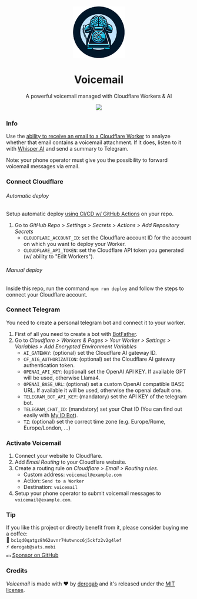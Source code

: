 <p align="center">
  <img src="./.github/assets/logo.png" width="140px">
</p>
<h1 align="center">Voicemail</h1>
<p align="center">A powerful voicemail managed with Cloudflare Workers & AI</p>
<p align="center">
  <a href="https://github.com/derogab/voicemail/actions/workflows/deploy.yml">
    <img src="https://github.com/derogab/voicemail/actions/workflows/deploy.yml/badge.svg">
  </a>
</p>

### Info
Use the [ability to receive an email to a Cloudflare Worker](https://developers.cloudflare.com/email-routing/email-workers/) to analyze whether that email contains a voicemail attachment.
If it does, listen to it with [Whisper AI](https://developers.cloudflare.com/workers-ai/models/whisper/) and send a summary to Telegram.

Note: your phone operator must give you the possibility to forward voicemail messages via email.

### Connect Cloudflare
###### Automatic deploy
Setup automatic deploy [using CI/CD w/ GitHub Actions](https://developers.cloudflare.com/workers/wrangler/ci-cd/#2-set-up-ci) on your repo.

1. Go to _GitHub Repo > Settings > Secrets > Actions > Add Repository Secrets_  
    - `CLOUDFLARE_ACCOUNT_ID`: set the Cloudflare account ID for the account on which you want to deploy your Worker.
    - `CLOUDFLARE_API_TOKEN`: set the Cloudflare API token you generated (w/ ability to "Edit Workers").

###### Manual deploy
Inside this repo, run the command `npm run deploy` and follow the steps to connect your Cloudflare account.

### Connect Telegram
You need to create a personal telegram bot and connect it to your worker.
1. First of all you need to create a bot with [BotFather](https://t.me/BotFather).
2. Go to _Cloudflare > Workers & Pages > Your Worker > Settings > Variables > Add Encrypted Environment Variables_
   - `AI_GATEWAY`: (optional) set the Cloudflare AI gateway ID.
   - `CF_AIG_AUTHORIZATION`: (optional) set the Cloudflare AI gateway authentication token.
   - `OPENAI_API_KEY`: (optional) set the OpenAI API KEY. If available GPT will be used, otherwise Llama4.
   - `OPENAI_BASE_URL`: (optional) set a custom OpenAI compatible BASE URL. If available it will be used, otherwise the openai default one.
   - `TELEGRAM_BOT_API_KEY`: (mandatory) set the API KEY of the telegram bot.
   - `TELEGRAM_CHAT_ID`: (mandatory) set your Chat ID (You can find out easily with [My ID Bot](https://t.me/my_id_bot)).
   - `TZ`: (optional) set the correct time zone (e.g. Europe/Rome, Europe/London, ...)

### Activate Voicemail
1. Connect your website to Cloudflare.
2. Add _Email Routing_ to your Cloudflare website.
3. Create a routing rule on _Cloudflare > Email > Routing rules_.
   - Custom address: `voicemail@example.com`
   - Action: `Send to a Worker`
   - Destination: `voicemail`
4. Setup your phone operator to submit voicemail messages to `voicemail@example.com`.


### Tip
If you like this project or directly benefit from it, please consider buying me a coffee:  
🔗 `bc1qd0qatgz8h62uvnr74utwncc6j5ckfz2v2g4lef`  
⚡️ `derogab@sats.mobi`  
💶 [Sponsor on GitHub](https://github.com/sponsors/derogab)

### Credits
_Voicemail_ is made with ♥  by [derogab](https://github.com/derogab) and it's released under the [MIT license](./LICENSE).
